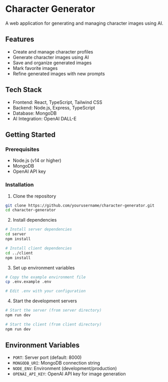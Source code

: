 # Character Generator

A web application for generating and managing character images using AI.

## Features

- Create and manage character profiles
- Generate character images using AI
- Save and organize generated images
- Mark favorite images
- Refine generated images with new prompts

## Tech Stack

- Frontend: React, TypeScript, Tailwind CSS
- Backend: Node.js, Express, TypeScript
- Database: MongoDB
- AI Integration: OpenAI DALL-E

## Getting Started

### Prerequisites

- Node.js (v14 or higher)
- MongoDB
- OpenAI API key

### Installation

1. Clone the repository
```bash
git clone https://github.com/yourusername/character-generator.git
cd character-generator
```

2. Install dependencies
```bash
# Install server dependencies
cd server
npm install

# Install client dependencies
cd ../client
npm install
```

3. Set up environment variables
```bash
# Copy the example environment file
cp .env.example .env

# Edit .env with your configuration
```

4. Start the development servers
```bash
# Start the server (from server directory)
npm run dev

# Start the client (from client directory)
npm run dev
```

## Environment Variables

- `PORT`: Server port (default: 8000)
- `MONGODB_URI`: MongoDB connection string
- `NODE_ENV`: Environment (development/production)
- `OPENAI_API_KEY`: OpenAI API key for image generation
